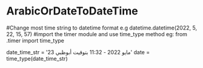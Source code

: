 # ArabicOrDateToDateTime
#Change most time string to datetime format e.g  datetime.datetime(2022, 5, 22, 15, 57)
#import the timer module and use time_type method eg:
from .timer import time_type

date_time_str = '23 مايو 2022 - 11:32 بتوقيت أبوظبي'
date = time_type(date_time_str)
